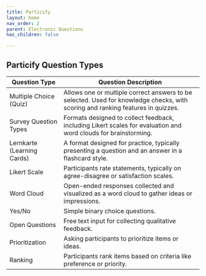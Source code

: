 ```yaml
---
title: Particify
layout: home
nav_order: 2
parent: Electronic Questions
has_children: false

---
```


<script
  src="https://cdn.mathjax.org/mathjax/latest/MathJax.js?config=TeX-AMS-MML_HTMLorMML"
  type="text/javascript">
</script>


## Particify Question Types

| Question Type                  | Question Description |
|--------------------------------|----------------------|
| Multiple Choice (Quiz)         | Allows one or multiple correct answers to be selected. Used for knowledge checks, with scoring and ranking features in quizzes. |
| Survey Question Types          | Formats designed to collect feedback, including Likert scales for evaluation and word clouds for brainstorming. |
| Lernkarte (Learning Cards)     | A format designed for practice, typically presenting a question and an answer in a flashcard style. |
| Likert Scale                   | Participants rate statements, typically on agree-disagree or satisfaction scales. |
| Word Cloud                     | Open-ended responses collected and visualized as a word cloud to gather ideas or impressions. |
| Yes/No                         | Simple binary choice questions. |
| Open Questions                 | Free text input for collecting qualitative feedback. |
| Prioritization                 | Asking participants to prioritize items or ideas. |
| Ranking                        | Participants rank items based on criteria like preference or priority. |
